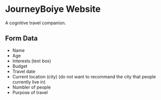 # JourneyBoiye Website

A cognitive travel companion.

## Form Data

* Name
* Age
* Interests (text box)
* Budget
* Travel date
* Current location (city) (do not want to recommand the city that people currently live in)
* Numbler of people
* Purpose of travel